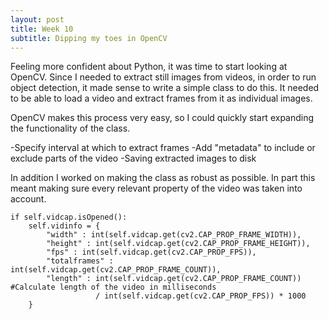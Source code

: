 ```yaml
---
layout: post
title: Week 10
subtitle: Dipping my toes in OpenCV
---
```


Feeling more confident about Python, it was time to start looking at OpenCV. Since I needed to extract still images from videos, in order to run object detection, it made sense to write a simple class to do this. It needed to be able to load a video and extract frames from it as individual images.

OpenCV makes this process very easy, so I could quickly start expanding the functionality of the class.

-Specify interval at which to extract frames
-Add "metadata" to include or exclude parts of the video
-Saving extracted images to disk

In addition I worked on making the class as robust as possible. In part this meant making sure every relevant property of the video was taken into account.

~~~
if self.vidcap.isOpened():
    self.vidinfo = {
        "width" : int(self.vidcap.get(cv2.CAP_PROP_FRAME_WIDTH)),
        "height" : int(self.vidcap.get(cv2.CAP_PROP_FRAME_HEIGHT)),
        "fps" : int(self.vidcap.get(cv2.CAP_PROP_FPS)),
        "totalframes" : int(self.vidcap.get(cv2.CAP_PROP_FRAME_COUNT)),
        "length" : int(self.vidcap.get(cv2.CAP_PROP_FRAME_COUNT)) #Calculate length of the video in milliseconds
                   / int(self.vidcap.get(cv2.CAP_PROP_FPS)) * 1000
    }
~~~

